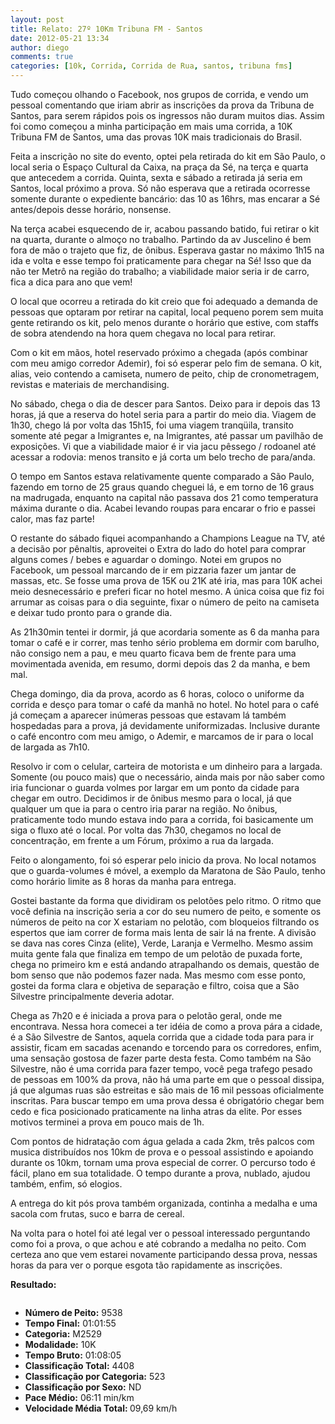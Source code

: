 ```yaml
---
layout: post
title: Relato: 27º 10Km Tribuna FM - Santos
date: 2012-05-21 13:34
author: diego
comments: true
categories: [10k, Corrida, Corrida de Rua, santos, tribuna fms]
---
```

Tudo começou olhando o Facebook, nos grupos de corrida, e vendo um pessoal comentando que iriam abrir as inscrições da prova da Tribuna de Santos, para serem rápidos pois os ingressos não duram muitos dias. Assim foi como começou a minha participação em mais uma corrida, a 10K Tribuna FM de Santos, uma das provas 10K mais tradicionais do Brasil.
<div class="moldura"><a class="lightbox cboxElement" href="http://www.diegoronan.com.br/diegoronan/wp-content/uploads/2012/05/tribuna_2012_01.jpg"><img class="imgTitulo" src="http://www.diegoronan.com.br/diegoronan/wp-content/uploads/2012/05/tribuna_2012_01.jpg" alt="" /></a></div>
Feita a inscrição no site do evento, optei pela retirada do kit em São Paulo, o local seria o Espaço Cultural da Caixa, na praça da Sé, na terça e quarta que antecedem a corrida. Quinta, sexta e sábado a retirada já seria em Santos, local próximo a prova. Só não esperava que a retirada ocorresse somente durante o expediente bancário: das 10 as 16hrs, mas encarar a Sé antes/depois desse horário, nonsense.

Na terça acabei esquecendo de ir, acabou passando batido, fui retirar o kit na quarta, durante o almoço no trabalho. Partindo da av Juscelino é bem fora de mão o trajeto que fiz, de ônibus. Esperava gastar no máximo 1h15 na ida e volta e esse tempo foi praticamente para chegar na Sé! Isso que da não ter Metrô na região do trabalho; a viabilidade maior seria ir de carro, fica a dica para ano que vem!

O local que ocorreu a retirada do kit creio que foi adequado a demanda de pessoas que optaram por retirar na capital, local pequeno porem sem muita gente retirando os kit, pelo menos durante o horário que estive, com staffs de sobra atendendo na hora quem chegava no local para retirar.

Com o kit em mãos, hotel reservado próximo a chegada (após combinar com meu amigo corredor Ademir), foi só esperar pelo fim de semana. O kit, alias, veio contendo a camiseta, numero de peito, chip de cronometragem, revistas e materiais de merchandising.

No sábado, chega o dia de descer para Santos. Deixo para ir depois das 13 horas, já que a reserva do hotel seria para a partir do meio dia. Viagem de 1h30, chego lá por volta das 15h15, foi uma viagem tranqüila, transito somente até pegar a Imigrantes e, na Imigrantes, até passar um pavilhão de exposições. Vi que a viabilidade maior é ir via jacu pêssego / rodoanel até acessar a rodovia: menos transito e já corta um belo trecho de para/anda.

O tempo em Santos estava relativamente quente comparado a São Paulo, fazendo em torno de 25 graus quando cheguei lá, e em torno de 16 graus na madrugada, enquanto na capital não passava dos 21 como temperatura máxima durante o dia. Acabei levando roupas para encarar o frio e passei calor, mas faz parte!
<div class="moldura"><a class="lightbox cboxElement" href="http://www.diegoronan.com.br/diegoronan/wp-content/uploads/2012/05/tribuna_2012_03.jpg"><img class="imgTitulo" src="http://www.diegoronan.com.br/diegoronan/wp-content/uploads/2012/05/tribuna_2012_03.jpg" alt="" /></a></div>
O restante do sábado fiquei acompanhando a Champions League na TV, até a decisão por pênaltis, aproveitei o Extra do lado do hotel para comprar alguns comes / bebes e aguardar o domingo. Notei em grupos no Facebook, um pessoal marcando de ir em pizzaria fazer um jantar de massas, etc. Se fosse uma prova de 15K ou 21K até iria, mas para 10K achei meio desnecessário e preferi ficar no hotel mesmo. A única coisa que fiz foi arrumar as coisas para o dia seguinte, fixar o número de peito na camiseta e deixar tudo pronto para o grande dia.

As 21h30min tentei ir dormir, já que acordaria somente as 6 da manha para tomar o café e ir correr, mas tenho sério problema em dormir com barulho, não consigo nem a pau, e meu quarto ficava bem de frente para uma movimentada avenida, em resumo, dormi depois das 2 da manha, e bem mal.

Chega domingo, dia da prova, acordo as 6 horas, coloco o uniforme da corrida e desço para tomar o café da manhã no hotel. No hotel para o café já começam a aparecer inúmeras pessoas que estavam lá também hospedadas para a prova, já devidamente uniformizadas. Inclusive durante o café encontro com meu amigo, o Ademir, e marcamos de ir para o local de largada as 7h10.

Resolvo ir com o celular, carteira de motorista e um dinheiro para a largada. Somente (ou pouco mais) que o necessário, ainda mais por não saber como iria funcionar o guarda volmes por largar em um ponto da cidade para chegar em outro. Decidimos ir de ônibus mesmo para o local, já que qualquer um que ia para o centro iria parar na região. No ônibus, praticamente todo mundo estava indo para a corrida, foi basicamente um siga o fluxo até o local. Por volta das 7h30, chegamos no local de concentração, em frente a um Fórum, próximo a rua da largada.

Feito o alongamento, foi só esperar pelo inicio da prova. No local notamos que o guarda-volumes é móvel, a exemplo da Maratona de São Paulo, tenho como horário limite as 8 horas da manha para entrega.
<div class="moldura"><a class="lightbox cboxElement" href="http://www.diegoronan.com.br/diegoronan/wp-content/uploads/2012/05/tribuna_2012_02.jpg"><img class="imgTitulo" src="http://www.diegoronan.com.br/diegoronan/wp-content/uploads/2012/05/tribuna_2012_02.jpg" alt="" /></a></div>
Gostei bastante da forma que dividiram os pelotões pelo ritmo. O ritmo que você definia na inscrição seria a cor do seu numero de peito, e somente os números de peito na cor X estariam no pelotão, com bloqueios filtrando os espertos que iam correr de forma mais lenta de sair lá na frente. A divisão se dava nas cores Cinza (elite), Verde, Laranja e Vermelho. Mesmo assim muita gente fala que finaliza em tempo de um pelotão de puxada forte, chega no primeiro km e está andando atrapalhando os demais, questão de bom senso que não podemos fazer nada. Mas mesmo com esse ponto, gostei da forma clara e objetiva de separação e filtro, coisa que a São Silvestre principalmente deveria adotar.

Chega as 7h20 e é iniciada a prova para o pelotão geral, onde me encontrava. Nessa hora comecei a ter idéia de como a prova pára a cidade, é a São Silvestre de Santos, aquela corrida que a cidade toda para para ir assistir, ficam em sacadas acenando e torcendo para os corredores, enfim, uma sensação gostosa de fazer parte desta festa. Como também na São Silvestre, não é uma corrida para fazer tempo, você pega trafego pesado de pessoas em 100% da prova, não há uma parte em que o pessoal dissipa, já que algumas ruas são estreitas e são mais de 16 mil pessoas oficialmente inscritas. Para buscar tempo em uma prova dessa é obrigatório chegar bem cedo e fica posicionado praticamente na linha atras da elite. Por esses motivos terminei a prova em pouco mais de 1h.

Com pontos de hidratação com água gelada a cada 2km, três palcos com musica distribuídos nos 10km de prova e o pessoal assistindo e apoiando durante os 10km, tornam uma prova especial de correr. O percurso todo é fácil, plano em sua totalidade. O tempo durante a prova, nublado, ajudou também, enfim, só elogios.

A entrega do kit pós prova também organizada, continha a medalha e uma sacola com frutas, suco e barra de cereal.

Na volta para o hotel foi até legal ver o pessoal interessado perguntando como foi a prova, o que achou e até cobrando a medalha no peito. Com certeza ano que vem estarei novamente participando dessa prova, nessas horas da para ver o porque esgota tão rapidamente as inscrições.

<strong>Resultado:</strong>
<div class="moldura"><a class="lightbox cboxElement" href="http://www.diegoronan.com.br/diegoronan/wp-content/uploads/2012/05/tribuna2012_big.jpg"><img src="http://www.diegoronan.com.br/diegoronan/wp-content/uploads/2012/05/tribuna2012.jpg" alt="" /></a></div>
<ul>
	<li><strong>Número de Peito:</strong> 9538</li>
	<li><strong>Tempo Final:</strong> 01:01:55</li>
	<li><strong>Categoria:</strong> M2529</li>
	<li><strong>Modalidade:</strong> 10K</li>
	<li><strong>Tempo Bruto:</strong> 01:08:05</li>
	<li><strong>Classificação Total:</strong> 4408</li>
	<li><strong>Classificação por Categoria:</strong> 523</li>
	<li><strong>Classificação por Sexo:</strong> ND</li>
	<li><strong>Pace Médio:</strong> 06:11 min/km</li>
	<li><strong>Velocidade Média Total: </strong>09,69 km/h</li>
</ul>
&nbsp;

&nbsp;
